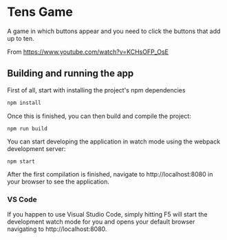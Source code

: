 # Tens Game

A game in which buttons appear and you need to click the buttons that add up to ten.

From https://www.youtube.com/watch?v=KCHsOFP_OsE

## Building and running the app

First of all, start with installing the project's npm dependencies

```bash
npm install
```

Once this is finished, you can then build and compile the project:

```
npm run build
```

You can start developing the application in watch mode using the webpack development server:

```
npm start
```

After the first compilation is finished, navigate to http://localhost:8080 in your browser to see the application.

### VS Code

If you happen to use Visual Studio Code, simply hitting F5 will start the development watch mode for you and opens your default browser navigating to http://localhost:8080.

